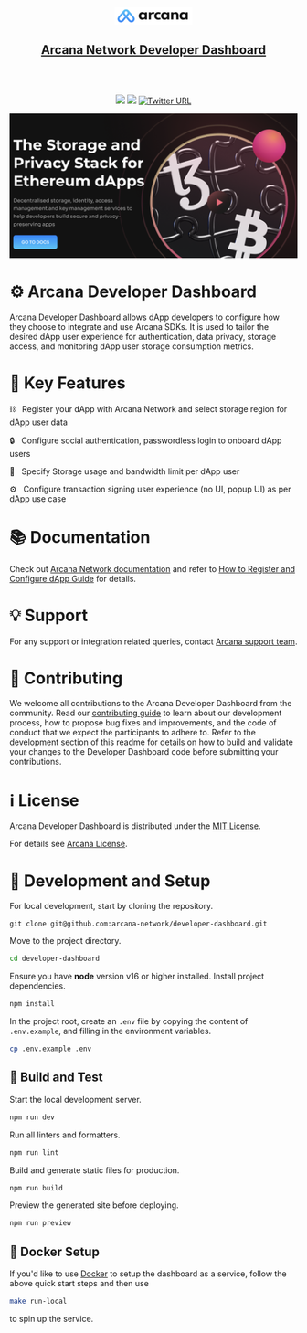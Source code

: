 <p align="center">
<a href="#start"><img height="30rem" src="https://raw.githubusercontent.com/arcana-network/branding/main/an_logo_light_temp.png"/></a>
<h2 align="center"> <a href="https://arcana.network/">Arcana Network Developer Dashboard </a></h2>
</p>
<br/>
<p id="banner" align="center">
<br/>
<a title="MIT License" href="https://github.com/arcana-network/license/blob/main/LICENSE.md"><img src="https://img.shields.io/badge/license-MIT-blue"/></a>
<a title="Beta release" href="https://github.com/arcana-network/developer-dashboard/releases"><img src="https://img.shields.io/github/v/release/arcana-network/developer-dashboard?style=flat-square&color=28A745"/></a>
<a title="Twitter" href="https://twitter.com/ArcanaNetwork"><img alt="Twitter URL" src="https://img.shields.io/twitter/url?style=social&url=https%3A%2F%2Ftwitter.com%2FArcanaNetwork"/></a>
</p><p id="start" align="center">
<a href="https://docs.beta.arcana.network/"><img src="https://raw.githubusercontent.com/arcana-network/branding/main/an_banner_temp.png" alt="Arcana Developer Dashboard"/></a>
</p>

# ⚙️ Arcana Developer Dashboard

Arcana Developer Dashboard allows dApp developers to configure how they choose to integrate and use Arcana SDKs. It is used to tailor the desired dApp user experience for authentication, data privacy, storage access, and monitoring dApp user storage consumption metrics.

# 💪 Key Features

<p>⛓️ &nbsp; Register your dApp with Arcana Network and select storage region for dApp user data</p>
<p>🔒 &nbsp; Configure social authentication, passwordless login to onboard dApp users</p>
<p>👛 &nbsp; Specify Storage usage and bandwidth limit per dApp user</p>
<p>⚙️ &nbsp; Configure transaction signing user experience (no UI, popup UI) as per dApp use case</p>

# 📚 Documentation

Check out [Arcana Network documentation](https://docs.beta.arcana.network/) and refer to [How to Register and Configure dApp Guide](https://docs.beta.arcana.network/docs/config_dapp) for details.

# 💡 Support

For any support or integration related queries, contact [Arcana support team](mailto:support@arcana.network).

# 🤝 Contributing

We welcome all contributions to the Arcana Developer Dashboard from the community. Read our [contributing guide](https://github.com/arcana-network/license/blob/main/CONTRIBUTING.md) to learn about our development process, how to propose bug fixes and improvements, and the code of conduct that we expect the participants to adhere to. Refer to the development section of this readme for details on how to build and validate your changes to the Developer Dashboard code before submitting your contributions.

# ℹ️ License

Arcana Developer Dashboard is distributed under the [MIT License](https://fossa.com/blog/open-source-licenses-101-mit-license/).

For details see [Arcana License](https://github.com/arcana-network/license/blob/main/LICENSE.md).

# 🚀 Development and Setup

For local development, start by cloning the repository.

```
git clone git@github.com:arcana-network/developer-dashboard.git
```

Move to the project directory.

```bash
cd developer-dashboard
```

Ensure you have **node** version v16 or higher installed. Install project dependencies.

```bash
npm install
```

In the project root, create an `.env` file by copying the content of `.env.example`, and filling in the environment variables.

```bash
cp .env.example .env
```

## 🧪 Build and Test

Start the local development server.

```bash
npm run dev
```

Run all linters and formatters.

```bash
npm run lint
```

Build and generate static files for production.

```bash
npm run build
```

Preview the generated site before deploying.

```bash
npm run preview
```

## 🫙 Docker Setup

If you'd like to use [Docker](https://docs.docker.com/engine/install/) to setup the dashboard as a service, follow the above quick start steps and then use

```bash
make run-local
```

to spin up the service.
